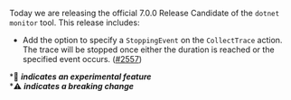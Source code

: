 Today we are releasing the official 7.0.0 Release Candidate of the `dotnet monitor` tool. This release includes:

- Add the option to specify a `StoppingEvent` on the `CollectTrace` action. The trace will be stopped once either the duration is reached or the specified event occurs. ([#2557](https://github.com/dotnet/dotnet-monitor/pull/2557))

\*🔬 **_indicates an experimental feature_** \
\*⚠️ **_indicates a breaking change_**